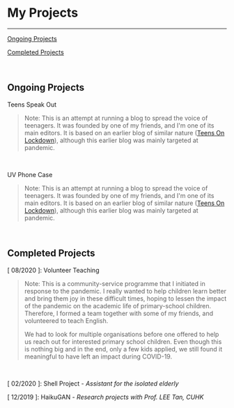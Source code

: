 # My Projects

---

<a href='#ongoing'>Ongoing Projects</a>

<a href='#completed'>Completed Projects</a>

<br/>

<h2 id='ongoing'>Ongoing Projects</h2>

Teens Speak Out

> Note: This is an attempt at running a blog to spread the voice of teenagers. It was founded by one of my friends, and I'm one of its main editors. It is based on an earlier blog of similar nature (<a href='https://lockdownblog.org'>Teens On Lockdown</a>), although this earlier blog was mainly targeted at pandemic.

<br/>

UV Phone Case

> Note: This is an attempt at running a blog to spread the voice of teenagers. It was founded by one of my friends, and I'm one of its main editors. It is based on an earlier blog of similar nature (<a href='https://lockdownblog.org'>Teens On Lockdown</a>), although this earlier blog was mainly targeted at pandemic.

<br/>

<h2 id='completed'>Completed Projects</h2>

[ 08/2020 ]:		Volunteer Teaching

> Note: This is a community-service programme that I initiated in response to the pandemic. I really wanted to help children learn better and bring them joy in these difficult times, hoping to lessen the impact of the pandemic on the academic life of primary-school children. Therefore, I formed a team together with some of my friends, and volunteered to teach English.
>
> We had to look for multiple organisations before one offered to help us reach out for interested primary school children. Even though this is nothing big and in the end, only a few kids applied, we still found it meaningful to have left an impact during COVID-19.

<br/>

[ 02/2020 ]: 		Shell Project - _Assistant for the isolated elderly_



[ 12/2019 ]: 		HaikuGAN - _Research projects with Prof. LEE Tan, CUHK_

